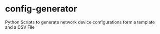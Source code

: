 # config-generator
Python Scripts to generate network device configurations form a template and a CSV File
